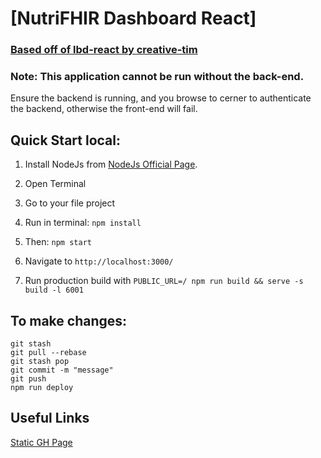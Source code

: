 # [NutriFHIR Dashboard React]

### [Based off of lbd-react by creative-tim](http://lbd-react.creative-tim.com/)

### Note: This application cannot be run without the back-end.

Ensure the backend is running, and you browse to cerner to authenticate the backend, otherwise the front-end will fail.

## Quick Start local:

1. Install NodeJs from [NodeJs Official Page](https://nodejs.org/en).
2. Open Terminal
3. Go to your file project
4. Run in terminal: ```npm install```
5. Then: ```npm start```
6. Navigate to `http://localhost:3000/`

7. Run production build with `PUBLIC_URL=/ npm run build && serve -s build -l 6001`

## To make changes:

```
git stash
git pull --rebase
git stash pop
git commit -m "message"
git push
npm run deploy
```

## Useful Links

[Static GH Page](https://github.gatech.edu/pages/gt-cs6440-hit-spring2019/NutriFHIR-Bringing-dietary-indicators-to-the-EHR/#/dashboard)
